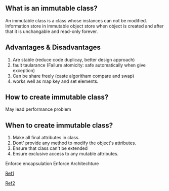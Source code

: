 ## What is an immutable class?

An immutable class is a class whose instances can not be modified. Information store in immutable object store when object is created and after that it is unchangable and read-only forever.

## Advantages & Disadvantages

1. Are stable (reduce code duplicay, better design approach)
2. fault taularance (Failure atomicity: safe automatically when give exception)
3. Can be share freely (caste algoritham compare and swap)
4. works well as map key and set elements.

## How to create immutable class?

May lead performance problem

## When to create immutable class?

1. Make all final attributes in class.
2. Dont' provide any method to modify the object's attributes.
3. Ensure that class can't be extended
4. Ensure exclusive access to any mutable attributes.

Enforce encapsulation
Enforce Architechture

[Ref1](https://www.youtube.com/watch?v=ffMA1t9OiNs)

[Ref2](https://dzone.com/articles/immutables-in-java)
